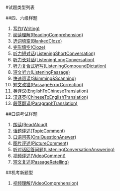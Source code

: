 #试题类型列表

##四、六级样题

1. [写作(Writing)](types/Writing.md)
2. [阅读理解(ReadingComprehension)](types/ReadingComprehension.md)
3. [选词填空(BlankedCloze)](types/BlankedCloze.md)
4. [完形填空(Cloze)](types/Cloze.md)
5. [听力短对话(ListeningShortConversation)](types/ListeningShortConversation.md)
6. [听力长对话(ListeningLongConversation)](types/ListeningLongConversation.md)
7. [听力复合式听写(ListeningCompoundDictation)](types/ListeningCompoundDictation.md)
8. [短文听力(ListeningPassage)](types/ListeningPassage.md)
9. [快速阅读(Skimming&Scanning)](types/Skimming&Scanning.md)
10. [短文改错(PassageErrorCorrection)](types/PassageErrorCorrection.md)
11. [英译汉(EnglishToChineseTranslation)](types/EnglishToChineseTranslation.md)
12. [汉译英(ChineseToEnglishTranslation)](types/ChineseToEnglishTranslation.md)
13. [段落翻译(ParagraphTranslation)](types/ParagraphTranslation.md)

##口语考试样题

1. [朗读(ReadAloud)](types/ReadAloud.md)
2. [话题评述(TopicComment)](types/TopicComment.md)
3. [口语问答(OralQuestionAnswer)](types/OralQuestionAnswer.md)
4. [图片评述(PictureComment)](types/PictureComment.md)
5. [听对话回答问题(ListeningConversationAnswering)](types/ListeningConversationAnswering.md)
6. [视频评述(VideoComment)](types/VideoComment.md)
7. [短文复述(PassageRetelling)](types/PassageRetelling.md)

##机考新题型

1. [视频理解(VideoComprehension)](types/VideoComprehension.md)
